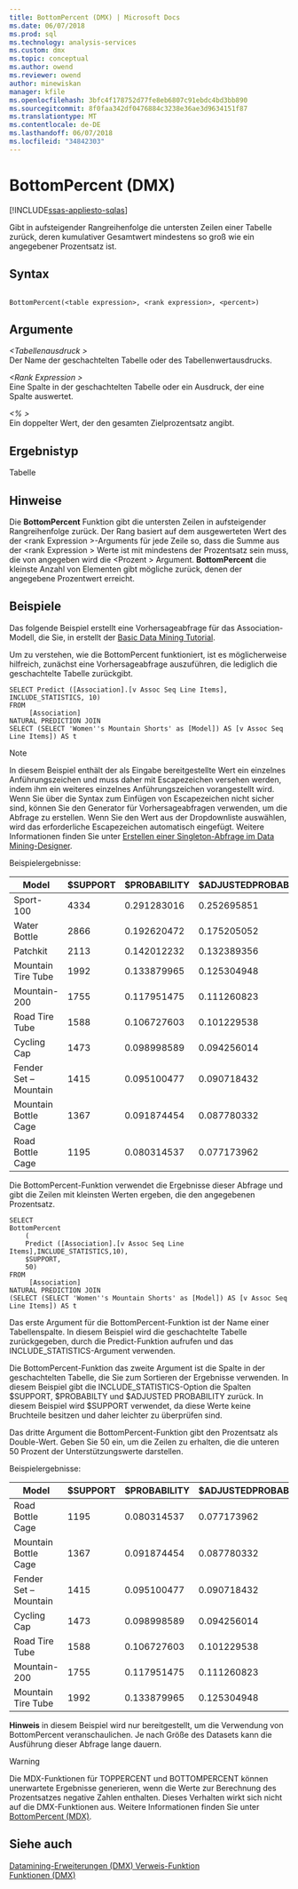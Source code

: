 ```yaml
---
title: BottomPercent (DMX) | Microsoft Docs
ms.date: 06/07/2018
ms.prod: sql
ms.technology: analysis-services
ms.custom: dmx
ms.topic: conceptual
ms.author: owend
ms.reviewer: owend
author: minewiskan
manager: kfile
ms.openlocfilehash: 3bfc4f178752d77fe8eb6807c91ebdc4bd3bb890
ms.sourcegitcommit: 8f0faa342df0476884c3238e36ae3d9634151f87
ms.translationtype: MT
ms.contentlocale: de-DE
ms.lasthandoff: 06/07/2018
ms.locfileid: "34842303"
---
```

# <a name="bottompercent-dmx"></a>BottomPercent (DMX)
[!INCLUDE[ssas-appliesto-sqlas](../includes/ssas-appliesto-sqlas.md)]

  Gibt in aufsteigender Rangreihenfolge die untersten Zeilen einer Tabelle zurück, deren kumulativer Gesamtwert mindestens so groß wie ein angegebener Prozentsatz ist.  
  
## <a name="syntax"></a>Syntax  
  
```  
  
BottomPercent(<table expression>, <rank expression>, <percent>)  
```  
  
## <a name="arguments"></a>Argumente  
 *\<Tabellenausdruck >*  
 Der Name der geschachtelten Tabelle oder des Tabellenwertausdrucks.  
  
 *\<Rank Expression >*  
 Eine Spalte in der geschachtelten Tabelle oder ein Ausdruck, der eine Spalte auswertet.  
  
 *\<% >*  
 Ein doppelter Wert, der den gesamten Zielprozentsatz angibt.  
  
## <a name="result-type"></a>Ergebnistyp  
 Tabelle  
  
## <a name="remarks"></a>Hinweise  
 Die **BottomPercent** Funktion gibt die untersten Zeilen in aufsteigender Rangreihenfolge zurück. Der Rang basiert auf dem ausgewerteten Wert des der \<rank Expression >-Arguments für jede Zeile so, dass die Summe aus der \<rank Expression > Werte ist mit mindestens der Prozentsatz sein muss, die von angegeben wird die \<Prozent > Argument. **BottomPercent** die kleinste Anzahl von Elementen gibt mögliche zurück, denen der angegebene Prozentwert erreicht.  
  
## <a name="examples"></a>Beispiele  
 Das folgende Beispiel erstellt eine Vorhersageabfrage für das Association-Modell, die Sie, in erstellt der [Basic Data Mining Tutorial](http://msdn.microsoft.com/library/6602edb6-d160-43fb-83c8-9df5dddfeb9c).  
  
 Um zu verstehen, wie die BottomPercent funktioniert, ist es möglicherweise hilfreich, zunächst eine Vorhersageabfrage auszuführen, die lediglich die geschachtelte Tabelle zurückgibt.  
  
```  
SELECT Predict ([Association].[v Assoc Seq Line Items], INCLUDE_STATISTICS, 10)  
FROM   
     [Association]  
NATURAL PREDICTION JOIN  
SELECT (SELECT 'Women''s Mountain Shorts' as [Model]) AS [v Assoc Seq Line Items]) AS t  
```  
  
> [!NOTE]  
>  In diesem Beispiel enthält der als Eingabe bereitgestellte Wert ein einzelnes Anführungszeichen und muss daher mit Escapezeichen versehen werden, indem ihm ein weiteres einzelnes Anführungszeichen vorangestellt wird. Wenn Sie über die Syntax zum Einfügen von Escapezeichen nicht sicher sind, können Sie den Generator für Vorhersageabfragen verwenden, um die Abfrage zu erstellen. Wenn Sie den Wert aus der Dropdownliste auswählen, wird das erforderliche Escapezeichen automatisch eingefügt. Weitere Informationen finden Sie unter [Erstellen einer Singleton-Abfrage im Data Mining-Designer](../analysis-services/data-mining/create-a-singleton-query-in-the-data-mining-designer.md).  
  
 Beispielergebnisse:  
  
|Model|$SUPPORT|$PROBABILITY|$ADJUSTEDPROBABILITY|  
|-----------|--------------|------------------|--------------------------|  
|Sport-100|4334|0.291283016|0.252695851|  
|Water Bottle|2866|0.192620472|0.175205052|  
|Patchkit|2113|0.142012232|0.132389356|  
|Mountain Tire Tube|1992|0.133879965|0.125304948|  
|Mountain-200|1755|0.117951475|0.111260823|  
|Road Tire Tube|1588|0.106727603|0.101229538|  
|Cycling Cap|1473|0.098998589|0.094256014|  
|Fender Set – Mountain|1415|0.095100477|0.090718432|  
|Mountain Bottle Cage|1367|0.091874454|0.087780332|  
|Road Bottle Cage|1195|0.080314537|0.077173962|  
  
 Die BottomPercent-Funktion verwendet die Ergebnisse dieser Abfrage und gibt die Zeilen mit kleinsten Werten ergeben, die den angegebenen Prozentsatz.  
  
```  
SELECT   
BottomPercent  
    (  
    Predict ([Association].[v Assoc Seq Line Items],INCLUDE_STATISTICS,10),  
    $SUPPORT,  
    50)  
FROM   
     [Association]  
NATURAL PREDICTION JOIN  
(SELECT (SELECT 'Women''s Mountain Shorts' as [Model]) AS [v Assoc Seq Line Items]) AS t  
```  
  
 Das erste Argument für die BottomPercent-Funktion ist der Name einer Tabellenspalte. In diesem Beispiel wird die geschachtelte Tabelle zurückgegeben, durch die Predict-Funktion aufrufen und das INCLUDE_STATISTICS-Argument verwenden.  
  
 Die BottomPercent-Funktion das zweite Argument ist die Spalte in der geschachtelten Tabelle, die Sie zum Sortieren der Ergebnisse verwenden. In diesem Beispiel gibt die INCLUDE_STATISTICS-Option die Spalten $SUPPORT, $PROBABILTY und $ADJUSTED PROBABILITY zurück. In diesem Beispiel wird $SUPPORT verwendet, da diese Werte keine Bruchteile besitzen und daher leichter zu überprüfen sind.  
  
 Das dritte Argument die BottomPercent-Funktion gibt den Prozentsatz als Double-Wert. Geben Sie 50 ein, um die Zeilen zu erhalten, die die unteren 50 Prozent der Unterstützungswerte darstellen.  
  
 Beispielergebnisse:  
  
|Model|$SUPPORT|$PROBABILITY|$ADJUSTEDPROBABILITY|  
|-----------|--------------|------------------|--------------------------|  
|Road Bottle Cage|1195|0.080314537|0.077173962|  
|Mountain Bottle Cage|1367|0.091874454|0.087780332|  
|Fender Set – Mountain|1415|0.095100477|0.090718432|  
|Cycling Cap|1473|0.098998589|0.094256014|  
|Road Tire Tube|1588|0.106727603|0.101229538|  
|Mountain-200|1755|0.117951475|0.111260823|  
|Mountain Tire Tube|1992|0.133879965|0.125304948|  
  
 **Hinweis** in diesem Beispiel wird nur bereitgestellt, um die Verwendung von BottomPercent veranschaulichen. Je nach Größe des Datasets kann die Ausführung dieser Abfrage lange dauern.  
  
> [!WARNING]  
>  Die MDX-Funktionen für TOPPERCENT und BOTTOMPERCENT können unerwartete Ergebnisse generieren, wenn die Werte zur Berechnung des Prozentsatzes negative Zahlen enthalten. Dieses Verhalten wirkt sich nicht auf die DMX-Funktionen aus. Weitere Informationen finden Sie unter [BottomPercent &#40;MDX&#41;](../mdx/bottompercent-mdx.md).  
  
## <a name="see-also"></a>Siehe auch  
 [Datamining-Erweiterungen &#40;DMX&#41; Verweis-Funktion](../dmx/data-mining-extensions-dmx-function-reference.md)   
 [Funktionen &#40;DMX&#41;](../dmx/functions-dmx.md)  
  
  
